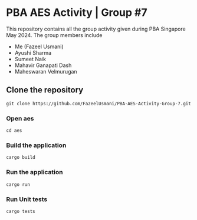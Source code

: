 # PBA AES Activity | Group #7
This repository contains all the group activity given during PBA Singapore May 2024. The group members include 
* Me (Fazeel Usmani)
* Ayushi Sharma
* Sumeet Naik
* Mahavir Ganapati Dash
* Maheswaran Velmurugan

## Clone the repository
```
git clone https://github.com/FazeelUsmani/PBA-AES-Activity-Group-7.git
```

### Open aes
```
cd aes
```

### Build the application
```
cargo build
```

### Run the application
```
cargo run
```

### Run Unit tests
```
cargo tests
```

